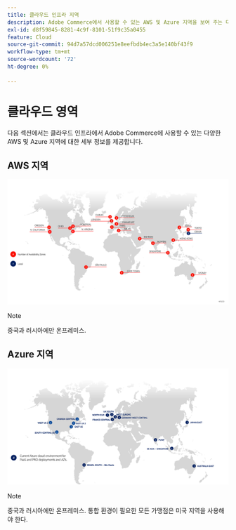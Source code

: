 ```yaml
---
title: 클라우드 인프라 지역
description: Adobe Commerce에서 사용할 수 있는 AWS 및 Azure 지역을 보여 주는 다이어그램을 검토하십시오.
exl-id: d8f59845-8281-4c9f-8101-51f9c35a0455
feature: Cloud
source-git-commit: 94d7a57dcd006251e8eefbdb4ec3a5e140bf43f9
workflow-type: tm+mt
source-wordcount: '72'
ht-degree: 0%

---
```


# 클라우드 영역

다음 섹션에서는 클라우드 인프라에서 Adobe Commerce에 사용할 수 있는 다양한 AWS 및 Azure 지역에 대한 세부 정보를 제공합니다.

## AWS 지역

![AWS 지역을 보여 주는 다이어그램](../../../assets/playbooks/aws-regions.png)

>[!NOTE]
>
> 중국과 러시아에만 온프레미스.

## Azure 지역

![Azure 지역을 보여 주는 다이어그램](../../../assets/playbooks/azure-regions.png)

>[!NOTE]
>
> 중국과 러시아에만 온프레미스. 통합 환경이 필요한 모든 가맹점은 미국 지역을 사용해야 한다.

